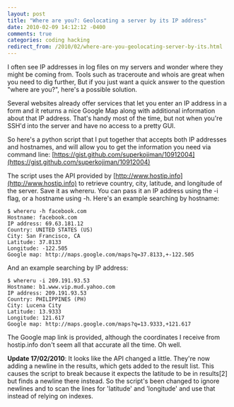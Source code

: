 ```yaml
---
layout: post
title: "Where are you?: Geolocating a server by its IP address"
date: 2010-02-09 14:12:12 -0400
comments: true
categories: coding hacking
redirect_from: /2010/02/where-are-you-geolocating-server-by-its.html
---
```


I often see IP addresses in log files on my servers and wonder where they might be coming from. Tools such as traceroute and whois are great when you need to dig further, But if you just want a quick answer to the question "where are you?", here's a possible solution. 

<!--more-->

Several websites already offer services that let you enter an IP address in a form and it returns a nice Google Map along with additional information about that IP address. That's handy most of the time, but not when you're SSH'd into the server and have no access to a pretty GUI.

So here's a python script that I put together that accepts both IP addresses and hostnames, and will allow you to get the information you need via command line: [https://gist.github.com/superkojiman/10912004](https://gist.github.com/superkojiman/10912004)

The script uses the API provided by [http://www.hostip.info](http://www.hostip.info) to retrieve country, city, latitude, and longitude of the server. Save it as whereru. You can pass it an IP address using the -i flag, or a hostname using -h. Here's an example searching by hostname: 

```
$ whereru -h facebook.com
Hostname: facebook.com
IP address: 69.63.181.12
Country: UNITED STATES (US)
City: San Francisco, CA
Latitude: 37.8133
Longitude: -122.505
Google map: http://maps.google.com/maps?q=37.8133,+-122.505
```

And an example searching by IP address:

```
$ whereru -i 209.191.93.53
Hostname: b1.www.vip.mud.yahoo.com
IP address: 209.191.93.53
Country: PHILIPPINES (PH)
City: Lucena City
Latitude: 13.9333
Longitude: 121.617
Google map: http://maps.google.com/maps?q=13.9333,+121.617
```

The Google map link is provided, although the coordinates I receive from hostip.info don't seem all that accurate all the time. Oh well. 

**Update 17/02/2010**: It looks like the API changed a little. They're now adding a newline in the results, which gets added to the result list. This causes the script to break because it expects the latitude to be in results[2] but finds a newline there instead. So the script's been changed to ignore newlines and to scan the lines for 'latitude' and 'longitude' and use that instead of relying on indexes. 
